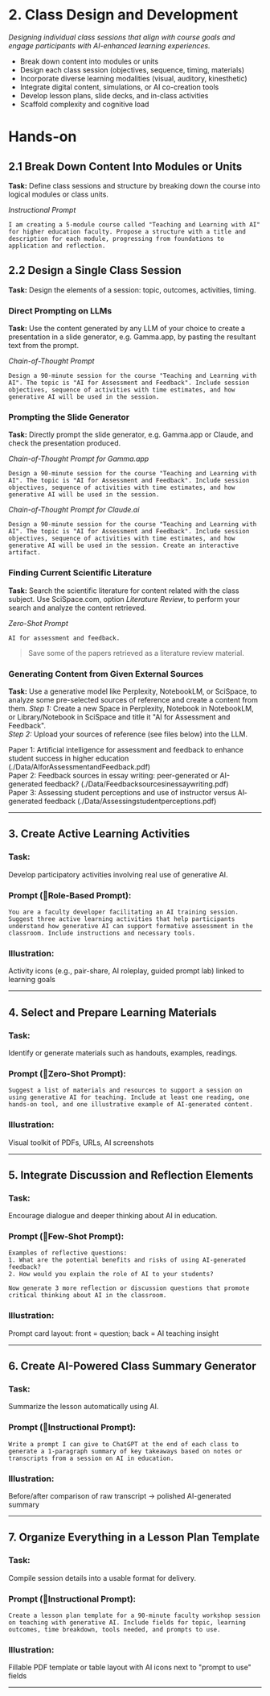 # 2. Class Design and Development
*Designing individual class sessions that align with course goals and engage participants with AI-enhanced learning experiences.*

- Break down content into modules or units  
- Design each class session (objectives, sequence, timing, materials)  
- Incorporate diverse learning modalities (visual, auditory, kinesthetic)  
- Integrate digital content, simulations, or AI co-creation tools  
- Develop lesson plans, slide decks, and in-class activities  
- Scaffold complexity and cognitive load  

# Hands-on

## 2.1 Break Down Content Into Modules or Units
**Task:**
Define class sessions and structure by breaking down the course into logical modules or class units.

*Instructional Prompt*
```
I am creating a 5-module course called "Teaching and Learning with AI" for higher education faculty. Propose a structure with a title and description for each module, progressing from foundations to application and reflection.
```

## 2.2 Design a Single Class Session
**Task:**
Design the elements of a session: topic, outcomes, activities, timing.

### Direct Prompting on LLMs
**Task:**
Use the content generated by any LLM of your choice to create a presentation in a slide generator, e.g. Gamma.app, by pasting the resultant text from the prompt.

*Chain-of-Thought Prompt*
```
Design a 90-minute session for the course "Teaching and Learning with AI". The topic is "AI for Assessment and Feedback". Include session objectives, sequence of activities with time estimates, and how generative AI will be used in the session.
```

### Prompting the Slide Generator
**Task:**
Directly prompt the slide generator, e.g. Gamma.app or Claude, and check the presentation produced.

*Chain-of-Thought Prompt for Gamma.app*
```
Design a 90-minute session for the course "Teaching and Learning with AI". The topic is "AI for Assessment and Feedback". Include session objectives, sequence of activities with time estimates, and how generative AI will be used in the session.
```

*Chain-of-Thought Prompt for Claude.ai*
```
Design a 90-minute session for the course "Teaching and Learning with AI". The topic is "AI for Assessment and Feedback". Include session objectives, sequence of activities with time estimates, and how generative AI will be used in the session. Create an interactive artifact.
```

### Finding Current Scientific Literature
**Task:**
Search the scientific literature for content related with the class subject. Use SciSpace.com, option *Literature Review*, to perform your search and analyze the content retrieved.

*Zero-Shot Prompt*
```
AI for assessment and feedback.
```
> Save some of the papers retrieved as a literature review material.

### Generating Content from Given External Sources
**Task:**
Use a generative model like Perplexity, NotebookLM, or SciSpace, to analyze some pre-selected sources of reference and create a content from them.
*Step 1:* Create a new Space in Perplexity, Notebook in NotebookLM, or Library/Notebook in SciSpace and title it "AI for Assessment and Feedback". <br>
*Step 2:* Upload your sources of reference (see files below) into the LLM. 

Paper 1: Artificial intelligence for assessment and feedback to enhance student success in higher education (./Data/AIforAssessmentandFeedback.pdf) <br>
Paper 2: Feedback sources in essay writing: peer-generated or AI-generated feedback? (./Data/Feedbacksourcesinessaywriting.pdf) <br>
Paper 3: Assessing student perceptions and use of instructor versus AI‐generated feedback (./Data/Assessingstudentperceptions.pdf) <br>

---

## 3. Create Active Learning Activities

### Task:
Develop participatory activities involving real use of generative AI.

### Prompt (🔹Role-Based Prompt):
```
You are a faculty developer facilitating an AI training session. Suggest three active learning activities that help participants understand how generative AI can support formative assessment in the classroom. Include instructions and necessary tools.
```

### Illustration:
Activity icons (e.g., pair-share, AI roleplay, guided prompt lab) linked to learning goals

---

## 4. Select and Prepare Learning Materials

### Task:
Identify or generate materials such as handouts, examples, readings.

### Prompt (🔹Zero-Shot Prompt):
```
Suggest a list of materials and resources to support a session on using generative AI for teaching. Include at least one reading, one hands-on tool, and one illustrative example of AI-generated content.
```

### Illustration:
Visual toolkit of PDFs, URLs, AI screenshots

---

## 5. Integrate Discussion and Reflection Elements

### Task:
Encourage dialogue and deeper thinking about AI in education.

### Prompt (🔹Few-Shot Prompt):
```
Examples of reflective questions:
1. What are the potential benefits and risks of using AI-generated feedback?
2. How would you explain the role of AI to your students?

Now generate 3 more reflection or discussion questions that promote critical thinking about AI in the classroom.
```

### Illustration:
Prompt card layout: front = question; back = AI teaching insight

---

## 6. Create AI-Powered Class Summary Generator

### Task:
Summarize the lesson automatically using AI.

### Prompt (🔹Instructional Prompt):
```
Write a prompt I can give to ChatGPT at the end of each class to generate a 1-paragraph summary of key takeaways based on notes or transcripts from a session on AI in education.
```

### Illustration:
Before/after comparison of raw transcript → polished AI-generated summary

---

## 7. Organize Everything in a Lesson Plan Template

### Task:
Compile session details into a usable format for delivery.

### Prompt (🔹Instructional Prompt):
```
Create a lesson plan template for a 90-minute faculty workshop session on teaching with generative AI. Include fields for topic, learning outcomes, time breakdown, tools needed, and prompts to use.
```

### Illustration:
Fillable PDF template or table layout with AI icons next to "prompt to use" fields

---


